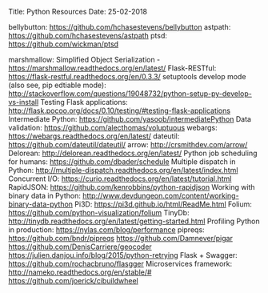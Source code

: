 Title: Python Resources
Date: 25-02-2018


bellybutton: https://github.com/hchasestevens/bellybutton
astpath: https://github.com/hchasestevens/astpath
ptsd: https://github.com/wickman/ptsd

marshmallow: Simplified Object Serialization - https://marshmallow.readthedocs.org/en/latest/
Flask-RESTful: https://flask-restful.readthedocs.org/en/0.3.3/
setuptools develop mode (also see, pip edtiable mode): http://stackoverflow.com/questions/19048732/python-setup-py-develop-vs-install
Testing Flask applications: http://flask.pocoo.org/docs/0.10/testing/#testing-flask-applications
Intermediate Python: https://github.com/yasoob/intermediatePython
Data validation: https://github.com/alecthomas/voluptuous
webargs: https://webargs.readthedocs.org/en/latest/
dateutil: https://github.com/dateutil/dateutil/
arrow: http://crsmithdev.com/arrow/
Delorean: http://delorean.readthedocs.org/en/latest/
Python job scheduling for humans: https://github.com/dbader/schedule
Multiple dispatch in Python: http://multiple-dispatch.readthedocs.org/en/latest/index.html
Concurrent I/O: https://curio.readthedocs.org/en/latest/tutorial.html
RapidJSON: https://github.com/kenrobbins/python-rapidjson
Working with binary data in Python: http://www.devdungeon.com/content/working-binary-data-python
Pi3D: https://pi3d.github.io/html/ReadMe.html
Folium: https://github.com/python-visualization/folium
TinyDb: http://tinydb.readthedocs.org/en/latest/getting-started.html
Profiling Python in production: https://nylas.com/blog/performance
pipreqs: https://github.com/bndr/pipreqs
https://github.com/Damnever/pigar
https://github.com/DenisCarriere/geocoder
https://julien.danjou.info/blog/2015/python-retrying
Flask + Swagger: https://github.com/rochacbruno/flasgger
Microservices framework: http://nameko.readthedocs.org/en/stable/#
https://github.com/joerick/cibuildwheel
